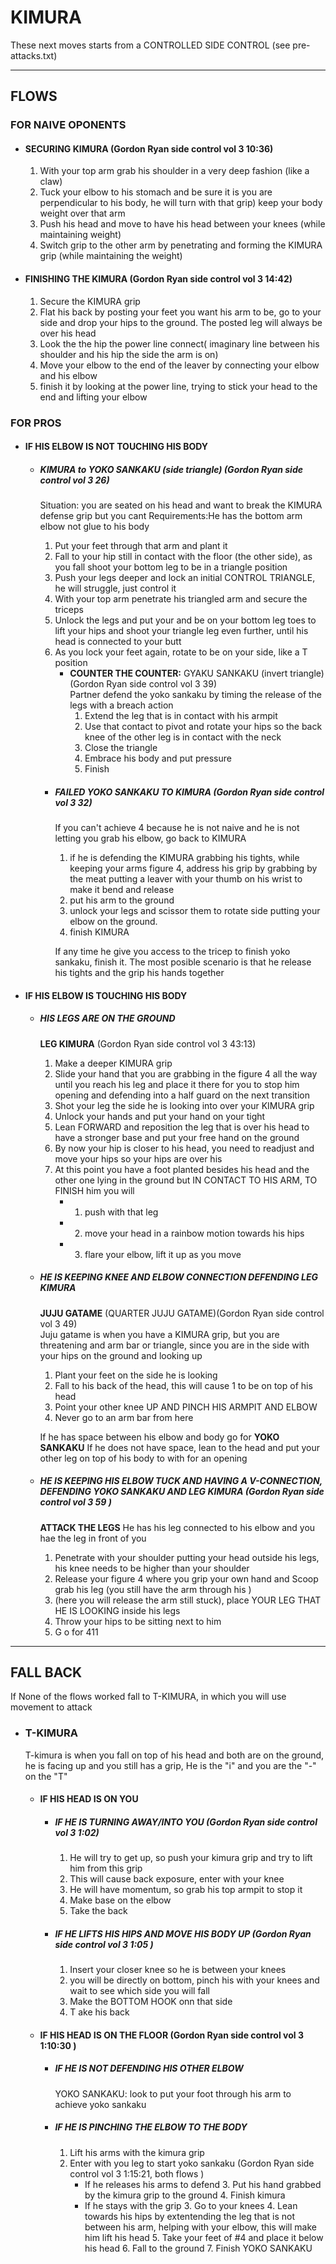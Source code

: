 # KIMURA
These next moves starts from a CONTROLLED SIDE CONTROL (see pre-attacks.txt)
<hr>

## FLOWS
### FOR NAIVE OPONENTS
- #### **SECURING KIMURA** (Gordon Ryan side control vol 3 10:36)  
  1. With your top arm grab his shoulder in a very deep fashion (like a claw)
  2. Tuck your elbow to his stomach and be sure it is you are perpendicular to his body, he will turn with that grip) keep your body weight over that arm
  3. Push his head and move to have his head between your knees (while maintaining weight)
  4. Switch grip to the other arm by penetrating  and forming the KIMURA grip (while maintaining the weight)

- #### **FINISHING THE KIMURA** (Gordon Ryan side control vol 3 14:42)  
  1. Secure the KIMURA grip
  2. Flat his back by posting your feet you want his arm to be, go to your side and drop your hips to the ground. The posted leg will always be over his head
  3. Look the the hip the power line connect( imaginary line between his shoulder and his hip the side the arm is on)
  4. Move your elbow to the end of the leaver by connecting your elbow and his elbow
  5. finish it by looking at the power line, trying to stick your head to the end and lifting your elbow

### FOR PROS

- #### **IF HIS ELBOW IS NOT TOUCHING HIS BODY**
  - ##### **KIMURA to YOKO SANKAKU (side triangle)** (Gordon Ryan side control vol 3 26)  
    Situation: you are seated on his head and want to break the KIMURA defense grip but you cant
    Requirements:He has the bottom arm elbow not glue to his body
    1. Put your feet through that arm and plant it
    2. Fall to your hip still in contact with the floor (the other side), as you fall shoot your bottom leg to be in a triangle position
    3. Push your legs deeper and lock an initial CONTROL TRIANGLE, he will struggle, just control it
    4. With your top arm penetrate his triangled arm and secure the triceps
    5. Unlock the legs and put your and be on your bottom leg toes to lift your hips and shoot your triangle leg even further, until his head is connected to your butt
    6. As you lock your feet again, rotate to be on your side, like a T position
       - **COUNTER THE COUNTER:** GYAKU SANKAKU (invert triangle) (Gordon Ryan side control vol 3 39)\
         Partner defend the yoko sankaku by timing the release of the legs with a breach action
         1. Extend the leg that is in contact with his armpit
         2. Use that contact to pivot and rotate your hips so the back knee of the other leg is in contact with the neck
         3. Close the triangle
         4. Embrace his body and put pressure
         5. Finish

    - ##### **FAILED YOKO SANKAKU TO KIMURA**  (Gordon Ryan side control vol 3 32)  
  
       If you can't achieve 4 because he is not naive and he is not letting you grab his elbow, go back to KIMURA
       1. if he is defending the KIMURA grabbing his tights,  while keeping your arms figure 4,  address his grip by grabbing by the meat putting a leaver with your thumb on his wrist to make it bend and release
       2. put his arm to the ground
       3. unlock your legs and scissor them to rotate side putting your elbow on the ground.
       4. finish KIMURA

       If any time he give you access to the tricep to finish yoko sankaku, finish it. The most posible scenario is that he release his tights and the grip his hands together

- #### **IF HIS ELBOW IS TOUCHING HIS BODY**  

    - ##### **HIS LEGS ARE ON THE GROUND**  
       **LEG KIMURA**  (Gordon Ryan side control vol 3 43:13)  
      1. Make a deeper KIMURA grip
      2. Slide your hand that you are grabbing in the figure 4 all the way until you reach his leg and place it there for you to stop him opening and defending into a half guard on the next transition
      3. Shot your leg the side he is looking into over your KIMURA grip
      4. Unlock your hands and put your hand on your tight
      5. Lean FORWARD and reposition the leg that is over his head to have a stronger base and put your free hand on the ground
      6. By now your hip is closer to his head, you need to readjust and move your hips so your hips are over his
      7. At this point you have a foot planted besides his head  and the other one lying in the ground but IN CONTACT TO HIS ARM, TO FINISH him you will
            - 1. push with that leg
            - 2. move your head in a rainbow motion towards his hips
            - 3. flare your elbow, lift it up as you move

    - ##### **HE IS KEEPING KNEE AND ELBOW CONNECTION DEFENDING LEG KIMURA**   
        **JUJU GATAME** (QUARTER JUJU GATAME)(Gordon Ryan side control vol 3 49)  
        Juju gatame is when you have a KIMURA grip, but you are threatening and arm bar or triangle, since you are in the side with your hips on the ground and looking up
        1. Plant your feet on the side he is looking
        2. Fall to his back of the head, this will cause 1 to be on top of his head
        3. Point your other knee UP AND PINCH HIS ARMPIT AND ELBOW
        4. Never go to an arm bar from here  
      
        If he has space between his elbow and body go for **YOKO SANKAKU**
        If he does not have space, lean to the head and put your other leg on top of his body to with for an opening

    - ##### **HE IS KEEPING HIS ELBOW TUCK AND HAVING A V-CONNECTION, DEFENDING YOKO SANKAKU AND LEG KIMURA** (Gordon Ryan side control vol 3 59 )  
      **ATTACK THE LEGS** He has his leg connected to his elbow and you hae the leg in front of you
      1. Penetrate with your shoulder putting your head outside his legs, his knee needs to be higher than your shoulder
      2. Release your figure 4 where you grip your own hand and Scoop grab his leg (you still have the arm through his )
      3. (here you will release the arm still stuck), place YOUR LEG THAT HE IS LOOKING inside his legs
      4. Throw your hips to be sitting next to him
      5. G o for 411 

<hr>

## FALL BACK
If None of the flows worked fall to T-KIMURA, in which you will use movement to attack

- ### **T-KIMURA**  
  T-kimura is when you fall on top of his head and both are on the ground, he is facing up and you still has a grip, He is the "i" and you are the "-" on the "T"
    - #### IF HIS HEAD IS ON YOU
      - ##### IF HE IS TURNING AWAY/INTO YOU (Gordon Ryan side control vol 3 1:02)
        1. He will try to get up, so push your kimura grip and try to lift him from this grip
        2. This will cause back exposure, enter with your knee
        3. He will have momentum, so grab his top armpit to stop it
        4. Make base on the elbow
        5. Take the back
      - ##### IF HE LIFTS HIS HIPS AND MOVE HIS BODY UP (Gordon Ryan side control vol 3 1:05 )
          1. Insert your closer knee so he is between your knees
          2. you will be directly on bottom, pinch his with your knees and wait to see which side you will fall
          3. Make the BOTTOM HOOK onn that side
          4. T ake his back
    - #### IF HIS HEAD IS ON THE FLOOR (Gordon Ryan side control vol 3 1:10:30  )
      - ##### IF HE IS NOT DEFENDING HIS OTHER ELBOW
        YOKO SANKAKU: look to put your foot through his arm to achieve yoko sankaku
      - ##### IF HE IS PINCHING THE ELBOW TO THE BODY
        1. Lift his arms with the kimura grip
        2. Enter with you leg to start yoko sankaku (Gordon Ryan side control vol 3 1:15:21, both flows )
           - If he releases his arms to defend 
              3. Put his hand grabbed by the kimura grip to the ground
              4. Finish kimura
           - If he stays with the grip 
              3. Go to your knees
              4. Lean towards his hips by extentending the leg that is not between his arm, helping with your elbow, this will make him lift his head
              5. Take your feet of #4 and place it below his head
              6. Fall to the ground 
              7. Finish YOKO SANKAKU 
           
  
